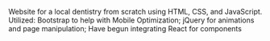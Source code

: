 Website for a local dentistry from scratch using HTML, CSS, and JavaScript.
Utilized:
            Bootstrap to help with Mobile Optimization;
            jQuery for animations and page manipulation;
            Have begun integrating React for components
